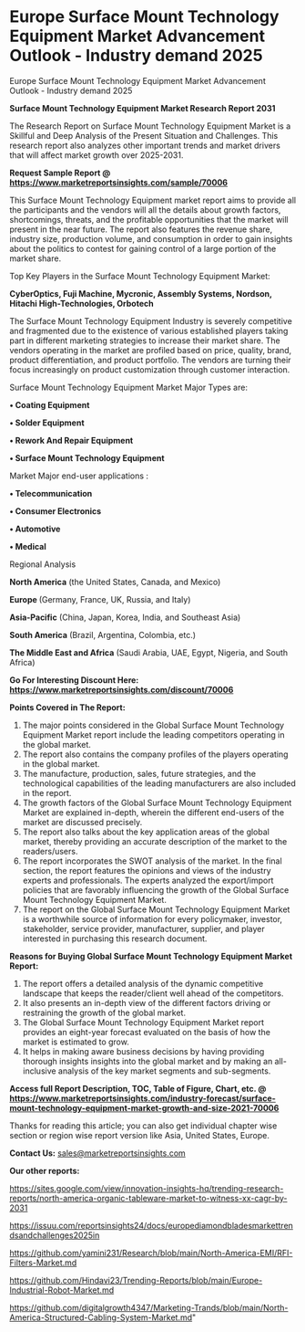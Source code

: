 # Europe Surface Mount Technology Equipment Market Advancement Outlook - Industry demand 2025
 Europe Surface Mount Technology Equipment Market Advancement Outlook - Industry demand 2025

<strong>Surface Mount Technology Equipment Market Research Report 2031</strong>

The Research Report on Surface Mount Technology Equipment Market is a Skillful and Deep Analysis of the Present Situation and Challenges. This research report also analyzes other important trends and market drivers that will affect market growth over 2025-2031.

<strong>Request Sample Report @ <a href=https://www.marketreportsinsights.com/sample/70006>https://www.marketreportsinsights.com/sample/70006</a></strong>

This Surface Mount Technology Equipment market report aims to provide all the participants and the vendors will all the details about growth factors, shortcomings, threats, and the profitable opportunities that the market will present in the near future. The report also features the revenue share, industry size, production volume, and consumption in order to gain insights about the politics to contest for gaining control of a large portion of the market share.

Top Key Players in the Surface Mount Technology Equipment Market:

<strong>CyberOptics, Fuji Machine, Mycronic, Assembly Systems, Nordson, Hitachi High-Technologies, Orbotech</strong>

The Surface Mount Technology Equipment Industry is severely competitive and fragmented due to the existence of various established players taking part in different marketing strategies to increase their market share. The vendors operating in the market are profiled based on price, quality, brand, product differentiation, and product portfolio. The vendors are turning their focus increasingly on product customization through customer interaction.

Surface Mount Technology Equipment Market Major Types are:

<strong>• Coating Equipment

• Solder Equipment

• Rework And Repair Equipment

• Surface Mount Technology Equipment</strong>

Market Major end-user applications :

<strong>• Telecommunication

• Consumer Electronics

• Automotive

• Medical</strong>

Regional Analysis

</u><strong><b>North America</b></strong> (the United States, Canada, and Mexico)

<strong><b>Europe </b></strong>(Germany, France, UK, Russia, and Italy)

<strong><b>Asia-Pacific</b></strong> (China, Japan, Korea, India, and Southeast Asia)

<strong><b>South America</b></strong> (Brazil, Argentina, Colombia, etc.)

<strong><b>The Middle East and Africa</b></strong> (Saudi Arabia, UAE, Egypt, Nigeria, and South Africa)

<strong>Go For Interesting Discount Here: <a href=https://www.marketreportsinsights.com/discount/70006>https://www.marketreportsinsights.com/discount/70006</a></strong>

<strong>Points Covered in The Report:</strong>
<ol>
  <li>The major points considered in the Global Surface Mount Technology Equipment Market report include the leading competitors operating in the global market.</li>
  <li>The report also contains the company profiles of the players operating in the global market.</li>
  <li>The manufacture, production, sales, future strategies, and the technological capabilities of the leading manufacturers are also included in the report.</li>
  <li>The growth factors of the Global Surface Mount Technology Equipment Market are explained in-depth, wherein the different end-users of the market are discussed precisely.</li>
  <li>The report also talks about the key application areas of the global market, thereby providing an accurate description of the market to the readers/users.</li>
  <li>The report incorporates the SWOT analysis of the market. In the final section, the report features the opinions and views of the industry experts and professionals. The experts analyzed the export/import policies that are favorably influencing the growth of the Global Surface Mount Technology Equipment Market.</li>
  <li>The report on the Global Surface Mount Technology Equipment Market is a worthwhile source of information for every policymaker, investor, stakeholder, service provider, manufacturer, supplier, and player interested in purchasing this research document.</li>
</ol>
<strong>Reasons for Buying Global Surface Mount Technology Equipment Market Report:</strong>

<ol>
  <li>The report offers a detailed analysis of the dynamic competitive landscape that keeps the reader/client well ahead of the competitors.</li>
  <li>It also presents an in-depth view of the different factors driving or restraining the growth of the global market.</li>
  <li>The Global Surface Mount Technology Equipment Market report provides an eight-year forecast evaluated on the basis of how the market is estimated to grow.</li>
  <li>It helps in making aware business decisions by having providing thorough insights insights into the global market and by making an all-inclusive analysis of the key market segments and sub-segments.</li>
</ol>
<strong>Access full Report Description, TOC, Table of Figure, Chart, etc. @ <a href=https://www.marketreportsinsights.com/industry-forecast/surface-mount-technology-equipment-market-growth-and-size-2021-70006>https://www.marketreportsinsights.com/industry-forecast/surface-mount-technology-equipment-market-growth-and-size-2021-70006</a></strong>


Thanks for reading this article; you can also get individual chapter wise section or region wise report version like Asia, United States, Europe.

<strong>Contact Us:</strong>
sales@marketreportsinsights.com

<strong>Our other reports:</strong>

<a href=https://sites.google.com/view/innovation-insights-hq/trending-research-reports/north-america-organic-tableware-market-to-witness-xx-cagr-by-2031>https://sites.google.com/view/innovation-insights-hq/trending-research-reports/north-america-organic-tableware-market-to-witness-xx-cagr-by-2031</a>

<a href=https://issuu.com/reportsinsights24/docs/europediamondbladesmarkettrendsandchallenges2025in>https://issuu.com/reportsinsights24/docs/europediamondbladesmarkettrendsandchallenges2025in</a>

<a href=https://github.com/yamini231/Research/blob/main/North-America-EMI/RFI-Filters-Market.md>https://github.com/yamini231/Research/blob/main/North-America-EMI/RFI-Filters-Market.md</a>

<a href=https://github.com/Hindavi23/Trending-Reports/blob/main/Europe-Industrial-Robot-Market.md>https://github.com/Hindavi23/Trending-Reports/blob/main/Europe-Industrial-Robot-Market.md</a>

<a href=https://github.com/digitalgrowth4347/Marketing-Trands/blob/main/North-America-Structured-Cabling-System-Market.md>https://github.com/digitalgrowth4347/Marketing-Trands/blob/main/North-America-Structured-Cabling-System-Market.md</a>"
